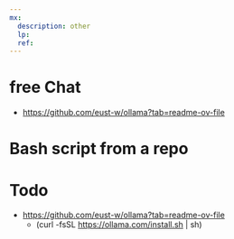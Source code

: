 ```yaml
---
mx:
  description: other
  lp:
  ref:
---
```



# free Chat
- https://github.com/eust-w/ollama?tab=readme-ov-file

# Bash script from a repo 
# Todo
- https://github.com/eust-w/ollama?tab=readme-ov-file
  - (curl -fsSL https://ollama.com/install.sh | sh)